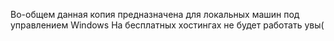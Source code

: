 Во-общем данная копия предназначена для локальных машин под управлением Windows 
На бесплатных хостингах не будет работать увы(
